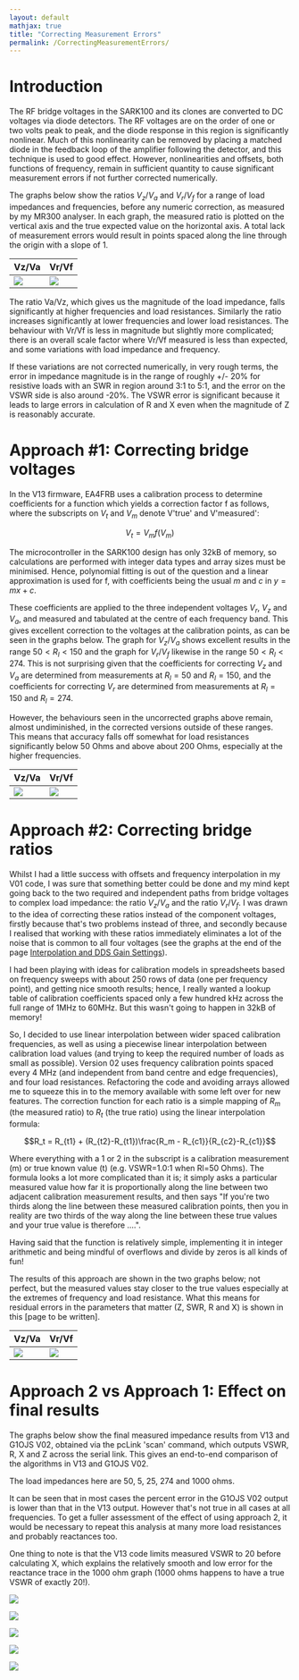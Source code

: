 ```yaml
---
layout: default
mathjax: true
title: "Correcting Measurement Errors"
permalink: /CorrectingMeasurementErrors/
---
```


# Introduction
The RF bridge voltages in the SARK100 and its clones are converted to DC voltages via diode detectors. The RF voltages are on the order of one or two volts peak to peak, and the diode response in this region is significantly nonlinear. Much of this nonlinearity can be removed by placing a matched diode in the feedback loop of the amplifier following the detector, and this technique is used to good effect. However, nonlinearities and offsets, both functions of frequency, remain in sufficient quantity to cause significant measurement errors if not further corrected numerically. 

The graphs below show the ratios $V_z/V_a$ and $V_r/V_f$ for a range of load impedances and frequencies, before any numeric correction, as measured by my MR300 analyser. In each graph, the measured ratio is plotted on the vertical axis and the true expected value on the horizontal axis. A total lack of measurement errors would result in points spaced along the line through the origin with a slope of 1.

|Vz/Va|Vr/Vf|
|-------|-------|
|![](https://g1ojs.github.io/G1OJS-MR300-SARK100-Firmware/assets/img/2025-01-20%20V02%20VzVa%20Errors%20Uncorrected%202.PNG) | ![](https://g1ojs.github.io/G1OJS-MR300-SARK100-Firmware/assets/img/2025-01-20%20V02%20VrVf%20Errors%20Uncorrected.PNG)|


The ratio Va/Vz, which gives us the magnitude of the load impedance, falls significantly at higher frequencies and load resistances. Similarly the ratio increases significantly at lower frequencies and lower load resistances. The behaviour with Vr/Vf is less in magnitude but slightly more complicated; there is an overall scale factor where Vr/Vf measured is less than expected, and some variations with load impedance and frequency.

If these variations are not corrected numerically, in very rough terms, the error in impedance magnitude is in the range of roughly +/- 20% for resistive loads with an SWR in region around 3:1 to 5:1, and the error on the VSWR side is also around -20%. The VSWR error is significant because it leads to large errors in calculation of R and X even when the magnitude of Z is reasonably accurate.

# Approach #1: Correcting bridge voltages
In the V13 firmware, EA4FRB uses a calibration process to determine coefficients for a function which yields a correction factor f as follows, where the subscripts on $V_t$ and $V_m$ denote V'true' and V'measured':

$$ V_t = V_m f(V_m)$$

The microcontroller in the SARK100 design has only 32kB of memory, so calculations are performed with integer data types and array sizes must be minimised. Hence, polynomial fitting is out of the question and a linear approximation is used for f, with coefficients being the usual $m$ and $c$ in $y=mx+c$. 

These coefficients are applied to the three independent voltages $V_r$, $V_z$ and $V_a$, and measured and tabulated at the centre of each frequency band. This gives excellent correction to the voltages at the calibration points, as can be seen in the graphs below. The graph for $V_z/V_a$ shows excellent results in the range $50<R_l<150$ and the graph for $V_r/V_f$ likewise in the range $50<R_l<274$. This is not surprising given that the coefficients for correcting $V_z$ and $V_a$ are determined from measurements at $R_l = 50$ and $R_l = 150$, and the coefficients for correcting $V_r$ are determined from measurements at $R_l = 150$ and $R_l = 274$. 

However, the behaviours seen in the uncorrected graphs above remain, almost undiminished, in the corrected versions outside of these ranges. This means that accuracy falls off somewhat for load resistances significantly below 50 Ohms and above about 200 Ohms, especially at the higher frequencies.

|Vz/Va|Vr/Vf|
|-------|-------|
|![](https://g1ojs.github.io/G1OJS-MR300-SARK100-Firmware/assets/img/2025-01-20%20V02%20VzVa%20Corrected%20vs%20Expected%20V13%202.PNG) | ![](https://g1ojs.github.io/G1OJS-MR300-SARK100-Firmware/assets/img/2025-01-20%20V02%20VrVf%20Corrected%20vs%20Expected%20V13.PNG)|

# Approach #2: Correcting bridge ratios
Whilst I had a little success with offsets and frequency interpolation in my V01 code, I was sure that something better could be done and my mind kept going back to the two required and independent paths from bridge voltages to complex load impedance: the ratio $V_z/V_a$ and the ratio $V_r/V_f$. I was drawn to the idea of correcting these ratios instead of the component voltages, firstly because that's two problems instead of three, and secondly because I realised that working with these ratios immediately eliminates a lot of the noise that is common to all four voltages (see the graphs at the end of the page [Interpolation and DDS Gain Settings](https://g1ojs.github.io/G1OJS-MR300-SARK100-Firmware/Interpolation-and-DDS-Gain-Settings)).

I had been playing with ideas for calibration models in spreadsheets based on frequency sweeps with about 250 rows of data (one per frequency point), and getting nice smooth results; hence, I really wanted a lookup table of calibration coefficients spaced only a few hundred kHz across the full range of 1MHz to 60MHz. But this wasn't going to happen in 32kB of memory! 

So, I decided to use linear interpolation between wider spaced calibration frequencies, as well as using a piecewise linear interpolation between calibration load values (and trying to keep the required number of loads as small as possible). Version 02 uses frequency calibration points spaced every 4 MHz (and independent from band centre and edge frequencies), and four load resistances. Refactoring the code and avoiding arrays allowed me to squeeze this in to the memory available with some left over for new features. The correction function for each ratio is a simple mapping of $R_m$ (the measured ratio) to $R_t$ (the true ratio) using the linear interpolation formula: 

$$R_t = R_{t1} + (R_{t2}-R_{t1})\frac{R_m - R_{c1}}{R_{c2}-R_{c1}}$$ 

Where everything with a 1 or 2 in the subscript is a calibration measurement (m) or true known value (t) (e.g. VSWR=1.0:1 when Rl=50 Ohms). The formula looks a lot more complicated than it is; it simply asks a particular measured value how far it is proportionally along the line between two adjacent calibration measurement results, and then says "If you're two thirds along the line between these measured calibration points, then you in reality are two thirds of the way along the line between these true values and your true value is therefore ....". 

Having said that the function is relatively simple, implementing it in integer arithmetic and being mindful of overflows and divide by zeros is all kinds of fun!

The results of this approach are shown in the two graphs below; not perfect, but the measured values stay closer to the true values especially at the extremes of frequency and load resistance. What this means for residual errors in the parameters that matter (Z, SWR, R and X) is shown in this [page to be written].

|Vz/Va|Vr/Vf|
|-------|-------|
|![](https://g1ojs.github.io/G1OJS-MR300-SARK100-Firmware/assets/img/2025-01-20%20V02%20VzVa%20Corrected%20vs%20Expected%202.PNG) | ![](https://g1ojs.github.io/G1OJS-MR300-SARK100-Firmware/assets/img/2025-01-20%20V02%20VrVf%20Corrected%20vs%20Expected.PNG)|

# Approach 2 vs Approach 1: Effect on final results
The graphs below show the final measured impedance results from V13 and G1OJS V02, obtained via the pcLink 'scan' command, which outputs VSWR, R, X and Z across the serial link. This gives an end-to-end comparison of the algorithms in V13 and G1OJS V02.

The load impedances here are 50, 5, 25, 274 and 1000 ohms.

It can be seen that in most cases the percent error in the G1OJS V02 output is lower than that in the V13 output. However that's not true in all cases at all frequencies. To get a fuller assessment of the effect of using approach 2, it would be necessary to repeat this analysis at many more load resistances and probably reactances too.

One thing to note is that the V13 code limits measured VSWR to 20 before calculating X, which explains the relatively smooth and low error for the reactance trace in the 1000 ohm graph (1000 ohms happens to have a true VSWR of exactly 20!).


![](https://g1ojs.github.io/G1OJS-MR300-SARK100-Firmware/assets/img/2025-01-20%20V02%20Errors%20vs%20V13%2050%20Ohms.PNG) 

![](https://g1ojs.github.io/G1OJS-MR300-SARK100-Firmware/assets/img/2025-01-20%20V02%20Errors%20vs%20V13%205%20Ohms.PNG) 

![](https://g1ojs.github.io/G1OJS-MR300-SARK100-Firmware/assets/img/2025-01-20%20V02%20Errors%20vs%20V13%2025%20Ohms.PNG) 

![](https://g1ojs.github.io/G1OJS-MR300-SARK100-Firmware/assets/img/2025-01-20%20V02%20Errors%20vs%20V13%20274%20Ohms.PNG) 

![](https://g1ojs.github.io/G1OJS-MR300-SARK100-Firmware/assets/img/2025-01-20%20V02%20Errors%20vs%20V13%201000%20Ohms.PNG) 



